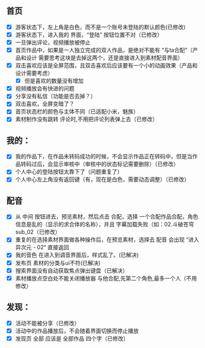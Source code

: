 ## 首页
- [x] 游客状态下，左上角是白色，而不是一个账号未登陆的默认颜色(已修改)
- [x] 游客状态下，进入我的 界面，“登陆” 按钮位置不对（已修改）
- [x] 一旦弹出评论，视频播放被停止
- [x] 首页作品中，如果是一人独立完成的双人作品，是绝对不能有 “与ta合配”（产品和设计 需要思考这块是去掉这两个，还是直接进入到素材配音界面）
- [x] 双击喜欢应该是全屏范围，且双击喜欢后应该要有一个小的动画效果（产品和设计需要考虑）
  - [x] 但是喜欢的数量没有增加
- [x] 视频播放会有快进的问题
- [x] 分享没有私信（功能是否去掉？）
- [x] 双击喜欢，全屏变暗了？
- [x] 首页状态栏的颜色与主体不同（已适配小米，魅族）
- [x] 素材制作没有跳转 评论时,不用把评论列表弹上去（已修改）

## 我的：
- [x] 我的作品下，在作品未转码成功的时候，不会显示作品正在转码中，但是当作品转码过后，会显示审核中（审核中的状态标记需要删除）（已修改）
- [x] 个人中心的登陆按钮太靠下了（问题重复了）
- [x] 个人中心左上角没有返回键（有，现在是白色，需要动态调整）（已修改）      

## 配音
- [x] 从 中间 按钮进去，预览素材，然后点击 合配，选择 一个合配作品合配，角色信息是乱的（显示的求合体的名称），并且 字幕加载失败（如：02.斗破苍穹 sub_02（已修改）
- [x] 重复的在选择素材界面做各种操作后，在预览素材，选择去 配音 会出现 “进入异次元 - 02“ 直接返回
- [x] 我的音色 在进入到调音界面后，样式乱了。(已解决)
- [x] 发布页 素材的分类与ui不符(已解决)
- [x] 搜索界面没有自动获取焦点弹出键盘（已解决）
- [x] 素材播放点空白处不能关闭播放器 与他合配,先第二个角色,最多一个人（不用修改）

## 发现：
- [x] 活动不能被分享（已修改）
- [x] 活动中的作品播放后，不会随着界面切换而停止播放
- [x] 发现页 全部 应该是 全部作品 四个字（已修改）
